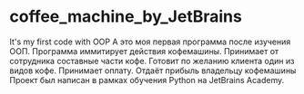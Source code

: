 # coffee_machine_by_JetBrains
It's my first code with OOP
А это моя первая программа после изучения ООП. Программа иммитирует действия кофемашины.
Принимает от сотрудника составные части кофе. Готовит по желанию клиента один из видов кофе. Принимает оплату. Отдаёт прибыль владельцу кофемашины
Проект был написан в рамках обучения Python на JetBrains Academy.
